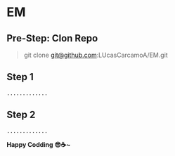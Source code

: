 # EM

## Pre-Step: Clon Repo

> git clone git@github.com:LUcasCarcamoA/EM.git

## Step 1

``` ............. ```

## Step 2

``` ............. ```

 
__Happy Codding 😎☕~__
